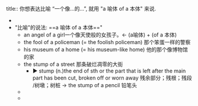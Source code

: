 title:: 你想表达比喻 “一个像…的…”, 就用 "a 喻体 of a 本体" 来说.

-
- "比喻"的说法: ==a 喻体 of a 本体=="
	- an angel of a girl一个像天使般的女孩子。<- (a喻体) + (of a 本体)
	- the fool of a policeman (= the foolish policeman) 那个笨蛋一样的警察
	- his museum of a home (= his museum-like home) 他的那个像博物馆的家
	- the stump of a street 那条破烂凋零的大街
		- ▶ stump (n.)the end of sth or the part that is left after the main part has been cut, broken off or worn away 残余部分；残根；残段 /树墩；树桩
		  -> the stump of a pencil 铅笔头
	-
	-